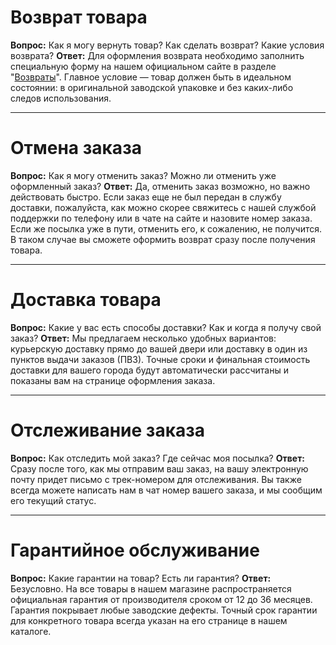 # Возврат товара
**Вопрос:** Как я могу вернуть товар? Как сделать возврат? Какие условия возврата?
**Ответ:** Для оформления возврата необходимо заполнить специальную форму на нашем официальном сайте в разделе "[Возвраты](https://optinef.ru)". Главное условие — товар должен быть в идеальном состоянии: в оригинальной заводской упаковке и без каких-либо следов использования.

---
# Отмена заказа
**Вопрос:** Как я могу отменить заказ? Можно ли отменить уже оформленный заказ?
**Ответ:** Да, отменить заказ возможно, но важно действовать быстро. Если заказ еще не был передан в службу доставки, пожалуйста, как можно скорее свяжитесь с нашей службой поддержки по телефону или в чате на сайте и назовите номер заказа. Если же посылка уже в пути, отменить его, к сожалению, не получится. В таком случае вы сможете оформить возврат сразу после получения товара.

---
# Доставка товара
**Вопрос:** Какие у вас есть способы доставки? Как и когда я получу свой заказ?
**Ответ:** Мы предлагаем несколько удобных вариантов: курьерскую доставку прямо до вашей двери или доставку в один из пунктов выдачи заказов (ПВЗ). Точные сроки и финальная стоимость доставки для вашего города будут автоматически рассчитаны и показаны вам на странице оформления заказа.

---
# Отслеживание заказа
**Вопрос:** Как отследить мой заказ? Где сейчас моя посылка?
**Ответ:** Сразу после того, как мы отправим ваш заказ, на вашу электронную почту придет письмо с трек-номером для отслеживания. Вы также всегда можете написать нам в чат номер вашего заказа, и мы сообщим его текущий статус.

---
# Гарантийное обслуживание
**Вопрос:** Какие гарантии на товар? Есть ли гарантия?
**Ответ:** Безусловно. На все товары в нашем магазине распространяется официальная гарантия от производителя сроком от 12 до 36 месяцев. Гарантия покрывает любые заводские дефекты. Точный срок гарантии для конкретного товара всегда указан на его странице в нашем каталоге.